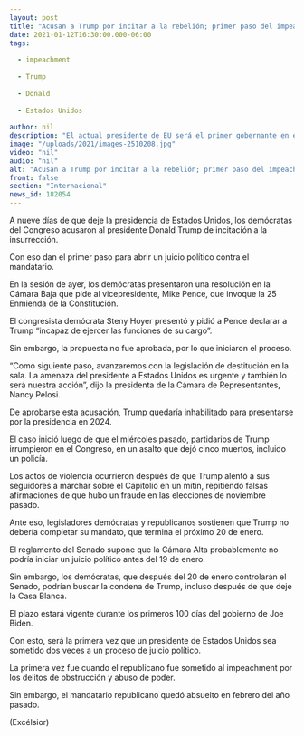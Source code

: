 ```yaml
---
layout: post
title: "Acusan a Trump por incitar a la rebelión; primer paso del impeachment"
date: 2021-01-12T16:30:00.000-06:00
tags:
  
  - impeachment
  
  - Trump
  
  - Donald
  
  - Estados Unidos
  
author: nil
description: "El actual presidente de EU será el primer gobernante en enfrentar dos juicios políticos"
image: "/uploads/2021/images-2510208.jpg"
video: "nil"
audio: "nil"
alt: "Acusan a Trump por incitar a la rebelión; primer paso del impeachment"
front: false
section: "Internacional"
news_id: 182054
---
```


A nueve días de que deje la presidencia de Estados Unidos, los demócratas del Congreso acusaron al presidente Donald Trump de incitación a la insurrección.

Con eso dan el primer paso para abrir un juicio político contra el mandatario.

En la sesión de ayer, los demócratas presentaron una resolución en la Cámara Baja que pide al vicepresidente, Mike Pence, que invoque la 25 Enmienda de la Constitución.

El congresista demócrata Steny Hoyer presentó y pidió a Pence declarar a Trump “incapaz de ejercer las funciones de su cargo”.

Sin embargo, la propuesta no fue aprobada, por lo que iniciaron el proceso.

“Como siguiente paso, avanzaremos con la legislación de destitución en la sala. La amenaza del presidente a Estados Unidos es urgente y también lo será nuestra acción”, dijo la presidenta de la Cámara de Representantes, Nancy Pelosi.

De aprobarse esta acusación, Trump quedaría inhabilitado para presentarse por la presidencia en 2024.

El caso inició luego de que el miércoles pasado, partidarios de Trump irrumpieron en el Congreso, en un asalto que dejó cinco muertos, incluido un policía.

Los actos de violencia ocurrieron después de que Trump alentó a sus seguidores a marchar sobre el Capitolio en un mitin, repitiendo falsas afirmaciones de que hubo un fraude en las elecciones de noviembre pasado.

Ante eso, legisladores demócratas y republicanos sostienen que Trump no debería completar su mandato, que termina el próximo 20 de enero.

El reglamento del Senado supone que la Cámara Alta probablemente no podría iniciar un juicio político antes del 19 de enero.

Sin embargo, los demócratas, que después del 20 de enero controlarán el Senado, podrían buscar la condena de Trump, incluso después de que deje la Casa Blanca.

El plazo estará vigente durante los primeros 100 días del gobierno de Joe Biden.

Con esto, será la primera vez que un presidente de Estados Unidos sea sometido dos veces a un proceso de juicio político.

La primera vez fue cuando el republicano fue sometido al impeachment por los delitos de obstrucción y abuso de poder.

Sin embargo, el mandatario republicano quedó absuelto en febrero del año pasado.

(Excélsior)